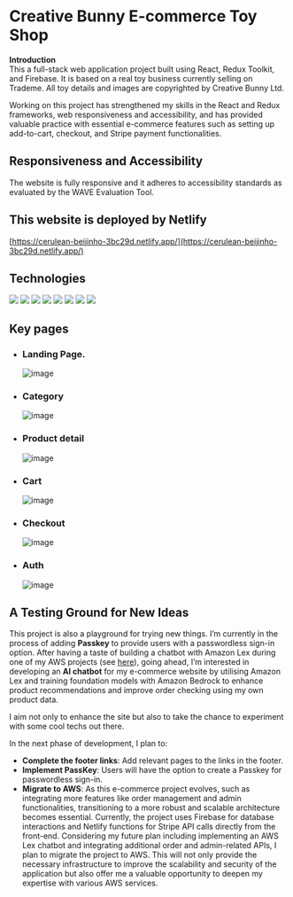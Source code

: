 # Creative Bunny E-commerce Toy Shop

**Introduction**
<br />
This a full-stack web application project built using React, Redux Toolkit, and Firebase. It is based on a real toy business currently selling on Trademe. All toy details and images are copyrighted by Creative Bunny Ltd.

Working on this project has strengthened my skills in the React and Redux frameworks, web responsiveness and accessibility, and has provided valuable practice with essential e-commerce features such as setting up add-to-cart, checkout, and Stripe payment functionalities.

## Responsiveness and Accessibility

The website is fully responsive and it adheres to accessibility standards as evaluated by the WAVE Evaluation Tool.

## This website is deployed by Netlify

[https://cerulean-beijinho-3bc29d.netlify.app/](https://cerulean-beijinho-3bc29d.netlify.app/)

## Technologies

![](https://img.shields.io/badge/React-purple) ![](https://img.shields.io/badge/Redux-purple) ![](https://img.shields.io/badge/Firebase_Authentication-blue)
![](https://img.shields.io/badge/Firestore_Database-blue) ![](https://img.shields.io/badge/SaSS-grey) ![](https://img.shields.io/badge/TypeScript-green) ![](https://img.shields.io/badge/Netlify_Deployment-grey) ![](https://img.shields.io/badge/Stripe_Payment-yellow)

## Key pages

-   ### Landing Page.

    ![image](https://tech-portfolio-images.s3.ap-southeast-2.amazonaws.com/creative-bunny-readme-images/Creative-bunny-landing-page.png)

-   ### Category

    ![image](https://tech-portfolio-images.s3.ap-southeast-2.amazonaws.com/creative-bunny-readme-images/Category.png)

-   ### Product detail

    ![image](https://tech-portfolio-images.s3.ap-southeast-2.amazonaws.com/creative-bunny-readme-images/Product-detail.png)

-   ### Cart

    ![image](https://tech-portfolio-images.s3.ap-southeast-2.amazonaws.com/creative-bunny-readme-images/Cart.png)

-   ### Checkout

    ![image](https://tech-portfolio-images.s3.ap-southeast-2.amazonaws.com/creative-bunny-readme-images/Checkout.png)

-   ### Auth
    ![image](https://tech-portfolio-images.s3.ap-southeast-2.amazonaws.com/creative-bunny-readme-images/auth.png)

## A Testing Ground for New Ideas

<div>

This project is also a playground for trying new
things. I’m currently in the process of adding **Passkey** to provide
users with a passwordless sign-in option. After having a taste of building a chatbot with Amazon Lex
during one of my AWS projects (see <a href="https://tiffwang.co.nz/awsproject/build-chatbot-with-amazon-lex" target="\_blank">
here</a>), going ahead, I’m interested in developing an **AI chatbot** for my e-commerce website by utilising Amazon Lex and training foundation models with Amazon Bedrock to enhance product recommendations and improve order checking using my own product data.

I aim not only to enhance the site but also to take the chance to experiment with some cool techs out there.

</div>

In the next phase of development, I plan to:

-   **Complete the footer links**: Add relevant pages to the links in the footer.
-   **Implement PassKey**: Users will have the option to create a Passkey for passwordless sign-in.
-   **Migrate to AWS**: As this e-commerce project evolves, such as integrating more features
    like order management and admin functionalities, transitioning to a more robust and scalable architecture
    becomes essential. Currently, the project uses Firebase for database interactions and Netlify
    functions for Stripe API calls directly from the front-end. Considering my future plan including
    implementing an AWS Lex chatbot and integrating additional order and admin-related APIs, I plan to migrate the
    project to AWS. This will not only provide the necessary infrastructure to improve the scalability and security
    of the application but also offer me a valuable opportunity to deepen my expertise with various AWS services.

